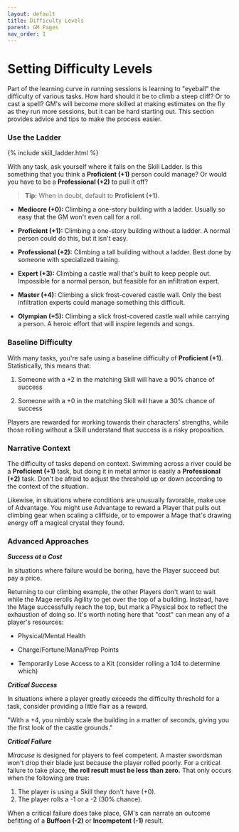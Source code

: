 ```yaml
---
layout: default
title: Difficulty Levels
parent: GM Pages
nav_order: 1
---
```


# Setting Difficulty Levels

Part of the learning curve in running sessions is learning to "eyeball" the difficulty of various tasks. How hard should it be to climb a steep cliff? Or to cast a spell? GM's will become more skilled at making estimates on the fly as they run more sessions, but it can be hard starting out. This section provides advice and tips to make the process easier.

### Use the Ladder

{% include skill_ladder.html %}

With any task, ask yourself where it falls on the Skill Ladder. Is this something that you think a **Proficient (+1)** person could manage? Or would you have to be a **Professional (+2)** to pull it off?

> **Tip:** When in doubt, default to **Proficient (+1)**.

- **Mediocre (+0):** Climbing a one-story building with a ladder. Usually so easy that the GM won't even call for a roll.

- **Proficient (+1):** Climbing a one-story building without a ladder. A normal person could do this, but it isn't easy.

- **Professional (+2):** Climbing a tall building without a ladder. Best done by someone with specialized training.

- **Expert (+3):** Climbing a castle wall that's built to keep people out. Impossible for a normal person, but feasible for an infiltration expert.

- **Master (+4):** Climbing a slick frost-covered castle wall. Only the best infiltration experts could manage something this difficult.

- **Olympian (+5):** Climbing a slick frost-covered castle wall while carrying a person. A heroic effort that will inspire legends and songs.

### Baseline Difficulty

With many tasks, you're safe using a baseline difficulty of **Proficient (+1)**. Statistically, this means that:

1. Someone with a +2 in the matching Skill will have a 90% chance of success

2. Someone with a +0 in the matching Skill will have a 30% chance of success

Players are rewarded for working towards their characters' strengths, while those rolling without a Skill understand that success is a risky proposition.

### Narrative Context

The difficulty of tasks depend on context. Swimming across a river could be a **Proficient (+1)** task, but doing it in metal armor is easily a **Professional (+2)** task. Don't be afraid to adjust the threshold up or down according to the context of the situation.

Likewise, in situations where conditions are unusually favorable, make use of Advantage. You might use Advantage to reward a Player that pulls out climbing gear when scaling a cliffside, or to empower a Mage that's drawing energy off a magical crystal they found.

### Advanced Approaches

**_Success at a Cost_**

In situations where failure would be boring, have the Player succeed but pay a price.

Returning to our climbing example, the other Players don't want to wait while the Mage rerolls Agility to get over the top of a building. Instead, have the Mage successfully reach the top, but mark a Physical box to reflect the exhaustion of doing so. It's worth noting here that "cost" can mean any of a player's resources:

- Physical/Mental Health

- Charge/Fortune/Mana/Prep Points

- Temporarily Lose Access to a Kit (consider rolling a 1d4 to determine which)

**_Critical Success_**

In situations where a player greatly exceeds the difficulty threshold for a task, consider providing a little flair as a reward.

"With a +4, you nimbly scale the building in a matter of seconds, giving you the first look of the castle grounds."

**_Critical Failure_**

_Miracuse_ is designed for players to feel competent. A master swordsman won't drop their blade just because the player rolled poorly. For a critical failure to take place, **the roll result must be less than zero.** That only occurs when the following are true:

1. The player is using a Skill they don't have (+0).
2. The player rolls a -1 or a -2 (30% chance).

When a critical failure does take place, GM's can narrate an outcome befitting of a **Buffoon (-2)** or **Incompetent (-1)** result.
